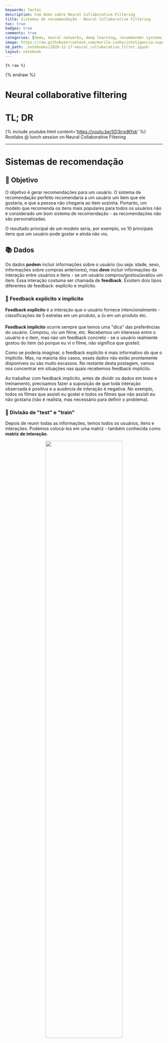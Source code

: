 ```yaml
---
keywords: fastai
description: Com demo sobre Neural Collaborative Filtering
title: Sistemas de recommendação - Neural Collaborative Filtering
toc: true 
badges: true
comments: true
categories: [demo, neural networks, deep learning, recommender systems, paper]
image: https://raw.githubusercontent.com/murilo-cunha/inteligencia-superficial/master/images/2020-09-11-neural_collaborative_filter/cover.png
nb_path: _notebooks/2020-12-17-neural_collaborative_filter.ipynb
layout: notebook
---
```


<!--
#################################################
### THIS FILE WAS AUTOGENERATED! DO NOT EDIT! ###
#################################################
# file to edit: _notebooks/2020-12-17-neural_collaborative_filter.ipynb
-->

<div class="container" id="notebook-container">
        
    {% raw %}
    
<div class="cell border-box-sizing code_cell rendered">

</div>
    {% endraw %}

<div class="cell border-box-sizing text_cell rendered"><div class="inner_cell">
<div class="text_cell_render border-box-sizing rendered_html">
<h1 id="Neural-collaborative-filtering">Neural collaborative filtering<a class="anchor-link" href="#Neural-collaborative-filtering"> </a></h1><h1 id="TL;-DR">TL; DR<a class="anchor-link" href="#TL;-DR"> </a></h1><p>{% include youtube.html content='<a href="https://youtu.be/SD3irxdKfxk">https://youtu.be/SD3irxdKfxk</a>' %}
Rootlabs @ lunch session on Neural Collaborative Filtering</p>
<hr>
<h1 id="Sistemas-de-recomenda&#231;&#227;o">Sistemas de recomenda&#231;&#227;o<a class="anchor-link" href="#Sistemas-de-recomenda&#231;&#227;o"> </a></h1><h2 id="&#129349;-Objetivo">&#129349; Objetivo<a class="anchor-link" href="#&#129349;-Objetivo"> </a></h2><p>O objetivo é gerar recomendações para um usuário. O sistema de recomendação perfeito recomendaria a um usuário um item que ele gostaria, e que a pessoa não chegaria ao item sozinha. Portanto, um modelo que recomenda os itens mais populares para todos os usuários não é considerado um bom sistema de recomendação - as recomendações não são personalizadas.</p>
<p>O resultado principal de um modelo seria, por exemplo, os 10 principais itens que um usuário pode gostar e ainda não viu.</p>
<h2 id="&#128218;-Dados">&#128218; Dados<a class="anchor-link" href="#&#128218;-Dados"> </a></h2><p>Os dados <strong>podem</strong> incluir informações sobre o usuário (ou seja: idade, sexo, informações sobre compras anteriores), mas <strong>deve</strong> incluir informações da interação entre usuários e itens - se um usuário comprou/gostou/avaliou um item. Essa interação costuma ser chamada de <strong>feedback</strong>. Existem dois tipos diferentes de feedback: explícito e implícito.</p>
<h3 id="&#128172;-Feedback-expl&#237;cito-x-impl&#237;cito">&#128172; Feedback expl&#237;cito x impl&#237;cito<a class="anchor-link" href="#&#128172;-Feedback-expl&#237;cito-x-impl&#237;cito"> </a></h3><p><strong>Feedback explícito</strong> é a interação que o usuário fornece intencionalmente - classificações de 5 estrelas em um produto, a 👍 em um produto etc.</p>
<p><strong>Feedback implícito</strong> ocorre sempre que temos uma "dica" das preferências do usuário. Comprou, viu um filme, etc. Recebemos um interesse entre o usuário e o item, mas não um feedback concreto - se o usuário realmente gostou do item (só porque eu vi o filme, não significa que gostei).</p>
<p>Como se poderia imaginar, o feedback explícito é mais informativo do que o implícito. Mas, na maioria dos casos, esses dados não estão prontamente disponíveis ou são muito escassos. No restante desta postagem, vamos nos concentrar em situações nas quais recebemos feedback implícito.</p>
<p>Ao trabalhar com feedback implícito, antes de dividir os dados em teste e treinamento, precisamos fazer a suposição de que toda interação observada é positiva e a ausência de interação é negativa. No exemplo, todos os filmes que assisti eu gostei e todos os filmes que não assisti eu não gostaria (não é realista, mas necessário para definir o problema).</p>
<h3 id="&#128298;-Divis&#227;o-de-&quot;test&quot;-e-&quot;train&quot;">&#128298; Divis&#227;o de "test" e "train"<a class="anchor-link" href="#&#128298;-Divis&#227;o-de-&quot;test&quot;-e-&quot;train&quot;"> </a></h3><p>Depois de reunir todas as informações, temos todos os usuários, itens e interações. Podemos colocá-los em uma matriz - também conhecida como <strong>matriz de interação</strong>.</p>
<center><img src="https://developers.google.com/machine-learning/recommendation/images/1Dmatrix.svg" width="70%" description="Exemplo de matriz de interação entre usuários e filmes, do [Google Developers](https://developers.google.com/machine-learning/recommendation/collaborative/basics)." /> </center><p>Ao construir o teste, uma ideia é manter uma interação entre um usuário e um item e tentar prever isso. Pela imagem acima, poderíamos impedir a entrada do casal ruivo Shrek para o teste.</p>
<p>Pode-se fazer isso amostrando uma interação aleatoriamente para cada usuário, mas é interessante ter em mente a taxa de teste do trem e a possibilidade de vazamento de dados. Pode ser melhor tentar dividir os dados usando os últimos <em>d</em> dias para teste e o restante para treinamento, ou algo mais próximo do caso de uso para o qual o modelo está sendo construído.</p>
<p>De certa forma, temos uma abordagem de aprendizado supervisionado, uma vez que estamos tentando prever dados rotulados. Mas, como mencionado antes, é anormal no sentido de que um rótulo "verdadeiro" no feedback implícito pode não corresponder ao usuário realmente ter gostado do item. A ruiva pode não ter gostado de Shrek, embora isso seja desconhecido para nós. Por outro lado, ela pode gostar de "Memento", mas não tinha conhecimento desse filme.</p>
<p>Mas isso é o melhor que podemos fazer com os dados que temos. Depois que os dados forem rotulados, as suposições feitas e tivermos uma divisão de teste e trem, podemos ver como modelar nossos problemas.</p>
<h2 id="&#129302;-Abordagens">&#129302; Abordagens<a class="anchor-link" href="#&#129302;-Abordagens"> </a></h2><p>Existem duas abordagens principais quando se trata de sistemas de recomendação - <strong>content based filtering</strong> e <strong>collaborative filtering</strong>.</p>
<h3 id="Content-based-filtering">Content based filtering<a class="anchor-link" href="#Content-based-filtering"> </a></h3><p>A ideia é usar as informações dos usuários para fazer previsões sobre se ele gostará no futuro. Essas informações podem incluir informações pessoais e informações de compras anteriores. A única coisa a se considerar é que o recurso está disponível para a maioria dos usuários.</p>
<p>A abordagem pode ser resumida a qualquer configuração de aprendizado supervisionado - temos recursos (do usuário e do item) e um rótulo que queremos prever. A partir daí, podemos usar qualquer modelo para classificação - de regressão logística a redes neurais.</p>
<p>Se tivermos um feedback explícito, também poderíamos construir um usuário <a href="https://developers.google.com/machine-learning/crash-course/embeddings/video-lecture">embedding</a> que tenha recursos no mesmo espaço que os itens, e calcular a semelhança entre eles. Por exemplo, se um usuário definiu que gosta de filmes de ação e drama, podemos procurar filmes de ação e drama.</p>
<p>Mas a ideia geral é ter recomendações específicas para um único usuário - o que ele gosta, em oposição ao collaborative filtering.</p>
<p><strong>Comparação:</strong></p>
<ul>
<li>👍 Escala bem - usa apenas dados de um usuário</li>
<li>👍 Posso recomendar interesses de nicho muito específicos - muito específicos para um usuário</li>
<li>👎 O modelo é incapaz de explorar e expandir os interesses dos usuários (coisas novas que ele não manifestou interesse no passado)</li>
<li>👎 Se o modelo for construído com recursos de engenharia manual, é necessário muito conhecimento de domínio e o modelo é tão bom quanto seus recursos</li>
</ul>
<h3 id="Collaborative-filtering">Collaborative filtering<a class="anchor-link" href="#Collaborative-filtering"> </a></h3><p>Na collaborative filtering, não usamos recursos de usuário ou item. Nós nos concentramos inteiramente em nossa matriz de interação. A principal ideia de alto nível é descobrir o que um usuário vai gostar com base no que usuários semelhantes gostaram no passado.</p>
<center><img src="https://raw.githubusercontent.com/murilo-cunha/inteligencia-superficial/master/images/2020-09-11-neural_collaborative_filter/colab_filtering_high_lvl.png" width="70%" description="Ideia geral de collaborative filtering" /> </center><p>Ideia principal com collaborative filtering.</p>
<p>Na imagem acima - o emoji de festa seria recomendado para caça-níqueis por ser semelhante ao demônio. Aqui, "usuários semelhantes" são aqueles que compraram os mesmos itens (ou semelhantes) no passado.</p>
<p>No collaborative filtering, olhamos apenas para todas as compras e todos os itens. Então o modelo não liga para o que são os itens e nem os usuários. Tentamos criar embeddings de usuário e item úteis com base nas interações entre usuários e itens - ou seja: a matriz de interação.</p>
<p>Essa é a ideia principal, mas vamos mergulhar no funcionamento desse modelo mais tarde.</p>
<p><strong>Comparação:</strong></p>
<ul>
<li>👍 Nenhum conhecimento necessário - não precisamos saber nada sobre o problema para o qual estamos modelando</li>
<li>👍 Pode generalizar interesses e recomendar mais itens novos para um usuário</li>
<li>👎 Não dimensiona bem - precisa de todas as interações de todos os itens e todos os usuários</li>
<li>👎 Não incluímos quaisquer outros recursos específicos do usuário nem recursos específicos do item</li>
<li>👎 Baseamos nosso modelo na matriz de interação - não podemos gerar previsões para usuários sem interação registrada (um novo usuário no varejo online, por exemplo); isso é conhecido como <strong>problema de inicialização a frio</strong> </li>
</ul>
<h3 id="Abordagem-h&#237;brida">Abordagem h&#237;brida<a class="anchor-link" href="#Abordagem-h&#237;brida"> </a></h3><p>É possível um híbrido entre as duas abordagens. E na maioria dos casos o que é implementado. Em uma visão mais geral, o que é feito é ter os dois modelos lado a lado e pesar suas previsões. Também podemos determinar esses pesos de maneira orientada por dados.</p>
<p>Isso também permite o fallback quando não há dados de interação para um usuário. Nesse caso, nos concentramos na abordagem "content based" até que os dados de interação estejam disponíveis.</p>
<p>Uma implementação muito popular e fácil de usar é o <a href="https://making.lyst.com/lightfm/docs/home.html">modelo LightFM</a>, que é conhecido por alcançar resultados muito bons.</p>
<h2 id="&#129300;-Avalia&#231;&#227;o">&#129300; Avalia&#231;&#227;o<a class="anchor-link" href="#&#129300;-Avalia&#231;&#227;o"> </a></h2><p>Como se poderia imaginar, técnicas de avaliação de aprendizagem supervisionada podem ser aplicadas aqui, incluindo curvas de sustentação, ganhos cumulativos, entre outros. No entanto, como se espera que forneçamos ao usuário um conjunto de recomendações e não nos importamos necessariamente com previsões de baixa classificação, outros métodos de avaliação que diferem das abordagens tradicionais se aplicam.</p>
<p>As métricas populares incluem precisão superior @k, precisão @k e recall @k. <em>K</em> é o número de itens que recomendamos a um usuário (no exemplo inicial, usei k = 10). A ideia é calcular as métricas olhando apenas para os K itens mais bem classificados. <a href="https://www.tensorflow.org/api_docs/python/tf/keras/metrics?hl=fr">Tensorflow</a> também oferece essas métricas como uma opção para precisão regular e métricas de recall.</p>
<p>Também é possível avaliar que gama de itens estão sendo recomendados - para evitar modelos em que apenas um subconjunto de todos os itens aparecem como recomendações. Ou personalização - evite que os itens mais populares acabem como recomendações. <a href="https://github.com/statisticianinstilettos/recmetrics">Recmetrics</a> oferece algumas idéias para avaliação de motores de recomendação.</p>
<h1 id="&#128129;&#8205;&#9794;&#65039;-Collaborative-filtering">&#128129;&#8205;&#9794;&#65039; Collaborative filtering<a class="anchor-link" href="#&#128129;&#8205;&#9794;&#65039;-Collaborative-filtering"> </a></h1><p>⚠️ Agora vamos mergulhar na matemática ⚠️</p>
<h2 id="Fatora&#231;&#227;o-de-matriz">Fatora&#231;&#227;o de matriz<a class="anchor-link" href="#Fatora&#231;&#227;o-de-matriz"> </a></h2><p>Matematicamente falando, é uma ideia bastante direta - podemos fatorar a matriz de interação para obter os embeddings para os itens e usuários.</p>
<p>Semelhante à fatoração normal, estamos procurando as matrizes $U$ (para usuários) e $I$ (para itens) que, quando multiplicadas, geram a matriz de interação $R$ (para avaliações), ou</p>
<p>{% raw %}
$$U \cdot I = R$$
{% endraw %}</p>
<p>Observe que $\cdot$ denota multiplicação de matrizes e que as matrizes $U$ e $I$ podem variar em suas dimensões dependendo do tamanho de seu vetor de incorporação.</p>
<p><img src="https://developers.google.com/machine-learning/recommendation/images/2Dmatrix.svg" alt="https://developers.google.com/machine-learning/recommendation/images/2Dmatrix.svg"></p>
<p>Exemplo de matriz de interação e matrizes de usuário (à esquerda) e item (em cima). O tamanho de incorporação neste exemplo é 2. Imagem de <a href="https://developers.google.com/machine-learning/recommendation/collaborative/basics">Google Developers</a>.</p>
<h2 id="ML">ML<a class="anchor-link" href="#ML"> </a></h2><p>Agora que sabemos o que queremos, como podemos implementar a solução?</p>
<p>É aqui que o aprendizado de máquina entra em ação. Aproximamos essas matrizes $U$ e $I$ com base em exemplos. Começamos com valores aleatórios para $U$ e $I$, produzindo um conjunto aleatório de números para $R_{pred}$, a matriz de interação aproximada. Podemos comparar $R_ {actual}$ e $R_ {pred}$ usando qualquer função de perda (pode pensar em algo como <a href="https://en.wikipedia.org/wiki/Cross_entropy#Cross-entropy_loss_function_and_logistic_regression">entropia cruzada binária</a> , mas somando para cada elemento na matriz) e iterar usando qualquer algoritmo de otimização (pode pensar em "<a href="https://en.wikipedia.org/wiki/Gradient_descent">gradient descent</a>"), alterando $U$ e $I$ incrementalmente para chegar mais perto de $R_ {real}$.</p>
<p>Depois de muitas iterações, devemos ter algo semelhante a</p>
<p><img src="https://developers.google.com/machine-learning/recommendation/images/Matrixfactor.svg" alt="https://developers.google.com/machine-learning/recommendation/images/Matrixfactor.svg"></p>
<p>A matriz de interação real à esquerda ($R_ {real}$) e a matriz aproximada, ou prevista, dadas as matrizes treinadas $U$ e $I$ ($R_ {pred}$). Imagem de <a href="https://developers.google.com/machine-learning/recommendation/collaborative/matrix">Google Developers</a>.</p>
<p>Depois de muitas iterações, a matriz converge na aproximação das interações reais e podemos produzir os itens com as pontuações de predição mais altas (que ele ainda não gostou). Voltando para a mulher ruiva, a modelo recomendaria "The Dark Knight Rises".</p>
<p>Existem outras alternativas alternativas como para perdas e algoritmos de otimização, que podem convergir mais rapidamente, mas podem ser mais caros computacionalmente, como os mínimos quadrados alternados ponderados (WALS). Os <a href="https://developers.google.com/machine-learning/recommendation/">Google Developers</a> oferecem uma <a href="https://developers.google.com/machine-learning/recommendation/collaborative/matrix">comparação geral</a> entre o "gradient descent" e o WALS. Continuaremos com a "gradient descent" assim que falaremos sobre redes neurais.</p>
<h3 id="Isso-faz-sentido?">Isso faz sentido?<a class="anchor-link" href="#Isso-faz-sentido?"> </a></h3><p>Por que isso faz sentido com o que descrevemos acima?</p>
<p>Para tornar as coisas mais simples, digamos que os encaixes dos itens sejam fixos. É mais fácil ver que, se dois usuários com comportamento muito semelhante, eles acabariam com embeddings semelhantes e, portanto, um item apreciado por um usuário seria recomendado ao outro.</p>
<h1 id="&#129504;-Neural-collaborative-filtering">&#129504; Neural collaborative filtering<a class="anchor-link" href="#&#129504;-Neural-collaborative-filtering"> </a></h1><h2 id="Parte-&quot;Neural&quot;">Parte "Neural"<a class="anchor-link" href="#Parte-&quot;Neural&quot;"> </a></h2><p>A principal adição que temos nesta parte é incluir uma rede neural com esses embeddings que criamos. Isso não é diferente do processo de criação de embeddings de palavras com redes neurais. Nós aproximamos os embeddings aleatórios inicializados com base nos rótulos, usando retropropagação. É interessante adicionar funções não lineares às camadas da rede, uma vez que o "collaborative filtering" "vanilla" já cuida das combinações lineares entre os embeddings de usuário e item (no <a href="https://dzone.com/articles/visualizing-matrix">produto matriz</a>).</p>
<p><img src="https://lh6.googleusercontent.com/kioqr4bQsvJdfvl0YJwnnyNyLG3f55ChHzkYt9cRMQYHttemX9-5vK3-005tMBZdWCSkfkSt0hQjcNxDrV46wqOLRWCLQWyuxoNfX9dSYEF7JBWXIqH1oMcQlmAy6mtMyF1KuiZ2jjs" alt="Https://lh6.googleusercontent.com/kioqr4bQsvJdfvl0YJwnnyNyLG3f55ChHzkYt9cRMQYHttemX9-5vK3-005tMBZdWCSkfkSt0hQjcNxDrV46wqOLRWCLQWyuxoNfX9dSYEF7JBWXIqH1oMcQlmAy6mtMyF1KuiZ2jjs"></p>
<p>Rede neural para "collaborative filtering", com base no usuário e embeddings de itens. Na camada de entrada, $u$ e $i$ são uma codificação ativa que representa o índice desse usuário. Imagem do artigo <a href="https://arxiv.org/pdf/1708.05031.pdf">Neural Collaborative Filtering</a>.</p>
<p>Pode-se notar que as representações aqui serão diferentes daquelas encontradas no "collaborative filtering" "vanilla". A ideia não é "substituir", mas "adicionar". Podemos realizar a fatoração da matriz como uma rede neural, concatenar as camadas finais e passá-las por uma camada final que produzirá as previsões. Todos juntos, vai parecer</p>
<p><img src="https://lh4.googleusercontent.com/_UeIXyWB5RiO-wapO60ZpeB2f9MjGmXRnJk2hCUHtXdAuGyHtbTRgO8RmYCix4bWt4Snh8LUEBgiuexUR_VmsdQjo9aH4i35G3YiI8lBcyMYbNuOs1po_xjlfhudWDpnJ5O4RsKj3mw" alt="Https://lh4.googleusercontent.com/_UeIXyWB5RiO-wapO60ZpeB2f9MjGmXRnJk2hCUHtXdAuGyHtbTRgO8RmYCix4bWt4Snh8LUEBgiuexUR_VmsdQjo9aH4i35G3YiI8lBcyMYbNuOs1po_xjlfhudWDpnJ5O4RsKj3mw"></p>
<p>Arquitetura neural colaborativa. Imagem do artigo <a href="https://arxiv.org/pdf/1708.05031.pdf">Neural Collaborative Filtering</a>.</p>
<p>Esses dois modelos diferentes juntos formam a arquitetura geral. Eles podem, no entanto, ser treinados separadamente e ajustados no final (aprendizagem por transferência). Isso pode acelerar o tempo de treinamento e produzir melhores resultados.</p>
<h2 id="&#128170;-Ganhos">&#128170; Ganhos<a class="anchor-link" href="#&#128170;-Ganhos"> </a></h2><p>A questão é: a complexidade adicional vale a pena?</p>
<p>Ao comparar experimentalmente os resultados usando o <a href="https://grouplens.org/datasets/movielens/">conjunto de dados MovieLens</a>, os resultados entre o LightFM e o neural collaborative filtering foram semelhantes (sinta-se à vontade para dar uma olhada na demo!), com um custo computacional consideravelmente maior para redes neurais.</p>
<p>Mas, por outro lado, obtemos mais flexibilidade com o modelo. Além do mais, podemos integrar facilmente um modelo de content based filtering (usando redes neurais) para formar um sistema de recomendação híbrido no Tensorflow. E a complexidade dos problemas que podem ser resolvidos também aumenta - problemas complexos de PNL ou de série temporal podem ser integrados. Poderíamos, por exemplo, alavancar modelos pré-treinados como o BERT e integrá-los neste sistema híbrido de recomendação.</p>
<h1 id="&#128187;-Demo">&#128187; Demo<a class="anchor-link" href="#&#128187;-Demo"> </a></h1><p>Caso esteja rodando o notebook não esqueça de fazer o download das bibliotecas e inicie o <code>tensorboard</code> no background:</p>
<p>No terminal</p>
<div class="highlight"><pre><span></span>pip install tensorflow lightfm pandas
tensorboard --logdir <span class="m">2020</span>-09-11-neural_collaborative_filter/logs
</pre></div>
<p>ou no notebook</p>
<div class="highlight"><pre><span></span><span class="err">!</span><span class="n">pip</span> <span class="n">install</span> <span class="n">tensorflow</span> <span class="n">lightfm</span> <span class="n">pandas</span>
</pre></div>
<div class="highlight"><pre><span></span><span class="o">%</span><span class="n">load_ext</span> <span class="n">tensorboard</span>
<span class="err">!</span><span class="n">tensorboard</span> <span class="o">--</span><span class="n">logdir</span> <span class="mi">2020</span><span class="o">-</span><span class="mi">09</span><span class="o">-</span><span class="mi">11</span><span class="o">-</span><span class="n">neural_collaborative_filter</span><span class="o">/</span><span class="n">logs</span> <span class="o">&amp;</span>
</pre></div>

</div>
</div>
</div>
<div class="cell border-box-sizing text_cell rendered"><div class="inner_cell">
<div class="text_cell_render border-box-sizing rendered_html">
<h1 id="Os-dados">Os dados<a class="anchor-link" href="#Os-dados"> </a></h1><p><img src="https://developers.google.com/machine-learning/recommendation/images/Matrixfactor.svg" alt="" title="Credit: https://developers.google.com/machine-learning/recommendation/collaborative/basics"></p>

</div>
</div>
</div>
    {% raw %}
    
<div class="cell border-box-sizing code_cell rendered">

<div class="output_wrapper">
<div class="output">

<div class="output_area">

<div class="output_subarea output_stream output_stdout output_text">
<pre>Interaction matrix:
[[5 3 4 3 3 5 4 0 5 3]
 [4 0 0 0 0 0 0 0 0 0]
 [0 0 0 0 0 0 0 0 0 0]
 [0 0 0 0 0 0 0 0 0 0]
 [0 0 0 0 0 0 0 0 0 0]
 [4 0 0 0 0 0 0 4 4 0]
 [0 0 0 5 0 0 5 5 5 4]
 [0 0 0 0 0 0 3 0 0 0]
 [0 0 0 0 0 0 4 0 0 0]
 [4 0 0 4 0 0 0 0 4 0]]
</pre>
</div>
</div>

</div>
</div>

</div>
    {% endraw %}

    {% raw %}
    
<div class="cell border-box-sizing code_cell rendered">
<details class="description">
      <summary class="btn btn-sm" data-open="Hide Code" data-close="Show Code"></summary>
        <p><div class="input">

<div class="inner_cell">
    <div class="input_area">
<div class=" highlight hl-ipython3"><pre><span></span><span class="c1"># collapse</span>
<span class="k">for</span> <span class="n">dataset</span> <span class="ow">in</span> <span class="p">[</span><span class="s2">&quot;test&quot;</span><span class="p">,</span> <span class="s2">&quot;train&quot;</span><span class="p">]:</span>
    <span class="n">data</span><span class="p">[</span><span class="n">dataset</span><span class="p">]</span> <span class="o">=</span> <span class="p">(</span><span class="n">data</span><span class="p">[</span><span class="n">dataset</span><span class="p">]</span><span class="o">.</span><span class="n">toarray</span><span class="p">()</span> <span class="o">&gt;</span> <span class="mi">0</span><span class="p">)</span><span class="o">.</span><span class="n">astype</span><span class="p">(</span><span class="s2">&quot;int8&quot;</span><span class="p">)</span>

<span class="c1"># Make the ratings binary</span>
<span class="nb">print</span><span class="p">(</span><span class="s2">&quot;Interaction matrix:&quot;</span><span class="p">)</span>
<span class="nb">print</span><span class="p">(</span><span class="n">data</span><span class="p">[</span><span class="s2">&quot;train&quot;</span><span class="p">][:</span><span class="mi">10</span><span class="p">,</span> <span class="p">:</span><span class="mi">10</span><span class="p">])</span>

<span class="nb">print</span><span class="p">(</span><span class="s2">&quot;</span><span class="se">\n</span><span class="s2">Ratings:&quot;</span><span class="p">)</span>
<span class="n">unique_ratings</span> <span class="o">=</span> <span class="n">np</span><span class="o">.</span><span class="n">unique</span><span class="p">(</span><span class="n">data</span><span class="p">[</span><span class="s2">&quot;train&quot;</span><span class="p">])</span>
<span class="nb">print</span><span class="p">(</span><span class="n">unique_ratings</span><span class="p">)</span>
</pre></div>

    </div>
</div>
</div>
</p>
    </details>
<div class="output_wrapper">
<div class="output">

<div class="output_area">

<div class="output_subarea output_stream output_stdout output_text">
<pre>Interaction matrix:
[[1 1 1 1 1 1 1 0 1 1]
 [1 0 0 0 0 0 0 0 0 0]
 [0 0 0 0 0 0 0 0 0 0]
 [0 0 0 0 0 0 0 0 0 0]
 [0 0 0 0 0 0 0 0 0 0]
 [1 0 0 0 0 0 0 1 1 0]
 [0 0 0 1 0 0 1 1 1 1]
 [0 0 0 0 0 0 1 0 0 0]
 [0 0 0 0 0 0 1 0 0 0]
 [1 0 0 1 0 0 0 0 1 0]]

Ratings:
[0 1]
</pre>
</div>
</div>

</div>
</div>

</div>
    {% endraw %}

    {% raw %}
    
<div class="cell border-box-sizing code_cell rendered">
<div class="input">

<div class="inner_cell">
    <div class="input_area">
<div class=" highlight hl-ipython3"><pre><span></span><span class="kn">from</span> <span class="nn">typing</span> <span class="kn">import</span> <span class="n">List</span>


<span class="k">def</span> <span class="nf">wide_to_long</span><span class="p">(</span><span class="n">wide</span><span class="p">:</span> <span class="n">np</span><span class="o">.</span><span class="n">array</span><span class="p">,</span> <span class="n">possible_ratings</span><span class="p">:</span> <span class="n">List</span><span class="p">[</span><span class="nb">int</span><span class="p">])</span> <span class="o">-&gt;</span> <span class="n">np</span><span class="o">.</span><span class="n">array</span><span class="p">:</span>
    <span class="sd">&quot;&quot;&quot;Go from wide table to long.</span>
<span class="sd">    :param wide: wide array with user-item interactions</span>
<span class="sd">    :param possible_ratings: list of possible ratings that we may have.&quot;&quot;&quot;</span>

    <span class="k">def</span> <span class="nf">_get_ratings</span><span class="p">(</span><span class="n">arr</span><span class="p">:</span> <span class="n">np</span><span class="o">.</span><span class="n">array</span><span class="p">,</span> <span class="n">rating</span><span class="p">:</span> <span class="nb">int</span><span class="p">)</span> <span class="o">-&gt;</span> <span class="n">np</span><span class="o">.</span><span class="n">array</span><span class="p">:</span>
        <span class="sd">&quot;&quot;&quot;Generate long array for the rating provided</span>
<span class="sd">        :param arr: wide array with user-item interactions</span>
<span class="sd">        :param rating: the rating that we are interested&quot;&quot;&quot;</span>
        <span class="n">idx</span> <span class="o">=</span> <span class="n">np</span><span class="o">.</span><span class="n">where</span><span class="p">(</span><span class="n">arr</span> <span class="o">==</span> <span class="n">rating</span><span class="p">)</span>
        <span class="k">return</span> <span class="n">np</span><span class="o">.</span><span class="n">vstack</span><span class="p">(</span>
            <span class="p">(</span><span class="n">idx</span><span class="p">[</span><span class="mi">0</span><span class="p">],</span> <span class="n">idx</span><span class="p">[</span><span class="mi">1</span><span class="p">],</span> <span class="n">np</span><span class="o">.</span><span class="n">ones</span><span class="p">(</span><span class="n">idx</span><span class="p">[</span><span class="mi">0</span><span class="p">]</span><span class="o">.</span><span class="n">size</span><span class="p">,</span> <span class="n">dtype</span><span class="o">=</span><span class="s2">&quot;int8&quot;</span><span class="p">)</span> <span class="o">*</span> <span class="n">rating</span><span class="p">)</span>
        <span class="p">)</span><span class="o">.</span><span class="n">T</span>

    <span class="n">long_arrays</span> <span class="o">=</span> <span class="p">[]</span>
    <span class="k">for</span> <span class="n">r</span> <span class="ow">in</span> <span class="n">possible_ratings</span><span class="p">:</span>
        <span class="n">long_arrays</span><span class="o">.</span><span class="n">append</span><span class="p">(</span><span class="n">_get_ratings</span><span class="p">(</span><span class="n">wide</span><span class="p">,</span> <span class="n">r</span><span class="p">))</span>

    <span class="k">return</span> <span class="n">np</span><span class="o">.</span><span class="n">vstack</span><span class="p">(</span><span class="n">long_arrays</span><span class="p">)</span>
</pre></div>

    </div>
</div>
</div>

</div>
    {% endraw %}

    {% raw %}
    
<div class="cell border-box-sizing code_cell rendered">
<div class="input">

<div class="inner_cell">
    <div class="input_area">
<div class=" highlight hl-ipython3"><pre><span></span><span class="n">long_train</span> <span class="o">=</span> <span class="n">wide_to_long</span><span class="p">(</span><span class="n">data</span><span class="p">[</span><span class="s2">&quot;train&quot;</span><span class="p">],</span> <span class="n">unique_ratings</span><span class="p">)</span>
<span class="n">df_train</span> <span class="o">=</span> <span class="n">pd</span><span class="o">.</span><span class="n">DataFrame</span><span class="p">(</span><span class="n">long_train</span><span class="p">,</span> <span class="n">columns</span><span class="o">=</span><span class="p">[</span><span class="s2">&quot;user_id&quot;</span><span class="p">,</span> <span class="s2">&quot;item_id&quot;</span><span class="p">,</span> <span class="s2">&quot;interaction&quot;</span><span class="p">])</span>
</pre></div>

    </div>
</div>
</div>

</div>
    {% endraw %}

    {% raw %}
    
<div class="cell border-box-sizing code_cell rendered">

<div class="output_wrapper">
<div class="output">

<div class="output_area">

<div class="output_subarea output_stream output_stdout output_text">
<pre>All interactions:
</pre>
</div>
</div>

<div class="output_area">


<div class="output_html rendered_html output_subarea output_execute_result">
<div>
<style scoped>
    .dataframe tbody tr th:only-of-type {
        vertical-align: middle;
    }

    .dataframe tbody tr th {
        vertical-align: top;
    }

    .dataframe thead th {
        text-align: right;
    }
</style>
<table border="1" class="dataframe">
  <thead>
    <tr style="text-align: right;">
      <th></th>
      <th>user_id</th>
      <th>item_id</th>
      <th>interaction</th>
    </tr>
  </thead>
  <tbody>
    <tr>
      <th>0</th>
      <td>0</td>
      <td>7</td>
      <td>0</td>
    </tr>
    <tr>
      <th>1</th>
      <td>0</td>
      <td>10</td>
      <td>0</td>
    </tr>
    <tr>
      <th>2</th>
      <td>0</td>
      <td>19</td>
      <td>0</td>
    </tr>
    <tr>
      <th>3</th>
      <td>0</td>
      <td>20</td>
      <td>0</td>
    </tr>
    <tr>
      <th>4</th>
      <td>0</td>
      <td>26</td>
      <td>0</td>
    </tr>
  </tbody>
</table>
</div>
</div>

</div>

</div>
</div>

</div>
    {% endraw %}

    {% raw %}
    
<div class="cell border-box-sizing code_cell rendered">

<div class="output_wrapper">
<div class="output">

<div class="output_area">

<div class="output_subarea output_stream output_stdout output_text">
<pre>Only positive interactions:
</pre>
</div>
</div>

<div class="output_area">


<div class="output_html rendered_html output_subarea output_execute_result">
<div>
<style scoped>
    .dataframe tbody tr th:only-of-type {
        vertical-align: middle;
    }

    .dataframe tbody tr th {
        vertical-align: top;
    }

    .dataframe thead th {
        text-align: right;
    }
</style>
<table border="1" class="dataframe">
  <thead>
    <tr style="text-align: right;">
      <th></th>
      <th>user_id</th>
      <th>item_id</th>
      <th>interaction</th>
    </tr>
  </thead>
  <tbody>
    <tr>
      <th>1511499</th>
      <td>0</td>
      <td>0</td>
      <td>1</td>
    </tr>
    <tr>
      <th>1511500</th>
      <td>0</td>
      <td>1</td>
      <td>1</td>
    </tr>
    <tr>
      <th>1511501</th>
      <td>0</td>
      <td>2</td>
      <td>1</td>
    </tr>
    <tr>
      <th>1511502</th>
      <td>0</td>
      <td>3</td>
      <td>1</td>
    </tr>
    <tr>
      <th>1511503</th>
      <td>0</td>
      <td>4</td>
      <td>1</td>
    </tr>
  </tbody>
</table>
</div>
</div>

</div>

</div>
</div>

</div>
    {% endraw %}

<div class="cell border-box-sizing text_cell rendered"><div class="inner_cell">
<div class="text_cell_render border-box-sizing rendered_html">
<h1 id="O-modelo-(Neural-Collaborative-Filtering)">O modelo (Neural Collaborative Filtering)<a class="anchor-link" href="#O-modelo-(Neural-Collaborative-Filtering)"> </a></h1><center><img src="https://raw.githubusercontent.com/murilo-cunha/inteligencia-superficial/master/images/2020-09-11-neural_collaborative_filter/ncf_all_with_alpha.png" width="70%" url="https://developers.google.com/machine-learning/recommendation/collaborative/basics" description="Fonte: https://developers.google.com/machine-learning/recommendation/collaborative/basics" /> </center>
</div>
</div>
</div>
    {% raw %}
    
<div class="cell border-box-sizing code_cell rendered">
<div class="input">

<div class="inner_cell">
    <div class="input_area">
<div class=" highlight hl-ipython3"><pre><span></span><span class="kn">import</span> <span class="nn">tensorflow.keras</span> <span class="k">as</span> <span class="nn">keras</span>
<span class="kn">from</span> <span class="nn">tensorflow.keras.layers</span> <span class="kn">import</span> <span class="p">(</span>
    <span class="n">Concatenate</span><span class="p">,</span>
    <span class="n">Dense</span><span class="p">,</span>
    <span class="n">Embedding</span><span class="p">,</span>
    <span class="n">Flatten</span><span class="p">,</span>
    <span class="n">Input</span><span class="p">,</span>
    <span class="n">Multiply</span><span class="p">,</span>
<span class="p">)</span>
<span class="kn">from</span> <span class="nn">tensorflow.keras.models</span> <span class="kn">import</span> <span class="n">Model</span>
<span class="kn">from</span> <span class="nn">tensorflow.keras.regularizers</span> <span class="kn">import</span> <span class="n">l2</span>


<span class="k">def</span> <span class="nf">create_ncf</span><span class="p">(</span>
    <span class="n">number_of_users</span><span class="p">:</span> <span class="nb">int</span><span class="p">,</span>
    <span class="n">number_of_items</span><span class="p">:</span> <span class="nb">int</span><span class="p">,</span>
    <span class="n">latent_dim_mf</span><span class="p">:</span> <span class="nb">int</span> <span class="o">=</span> <span class="mi">4</span><span class="p">,</span>
    <span class="n">latent_dim_mlp</span><span class="p">:</span> <span class="nb">int</span> <span class="o">=</span> <span class="mi">32</span><span class="p">,</span>
    <span class="n">reg_mf</span><span class="p">:</span> <span class="nb">int</span> <span class="o">=</span> <span class="mi">0</span><span class="p">,</span>
    <span class="n">reg_mlp</span><span class="p">:</span> <span class="nb">int</span> <span class="o">=</span> <span class="mf">0.01</span><span class="p">,</span>
    <span class="n">dense_layers</span><span class="p">:</span> <span class="n">List</span><span class="p">[</span><span class="nb">int</span><span class="p">]</span> <span class="o">=</span> <span class="p">[</span><span class="mi">8</span><span class="p">,</span> <span class="mi">4</span><span class="p">],</span>
    <span class="n">reg_layers</span><span class="p">:</span> <span class="n">List</span><span class="p">[</span><span class="nb">int</span><span class="p">]</span> <span class="o">=</span> <span class="p">[</span><span class="mf">0.01</span><span class="p">,</span> <span class="mf">0.01</span><span class="p">],</span>
    <span class="n">activation_dense</span><span class="p">:</span> <span class="nb">str</span> <span class="o">=</span> <span class="s2">&quot;relu&quot;</span><span class="p">,</span>
<span class="p">)</span> <span class="o">-&gt;</span> <span class="n">keras</span><span class="o">.</span><span class="n">Model</span><span class="p">:</span>

    <span class="c1"># input layer</span>
    <span class="n">user</span> <span class="o">=</span> <span class="n">Input</span><span class="p">(</span><span class="n">shape</span><span class="o">=</span><span class="p">(),</span> <span class="n">dtype</span><span class="o">=</span><span class="s2">&quot;int32&quot;</span><span class="p">,</span> <span class="n">name</span><span class="o">=</span><span class="s2">&quot;user_id&quot;</span><span class="p">)</span>
    <span class="n">item</span> <span class="o">=</span> <span class="n">Input</span><span class="p">(</span><span class="n">shape</span><span class="o">=</span><span class="p">(),</span> <span class="n">dtype</span><span class="o">=</span><span class="s2">&quot;int32&quot;</span><span class="p">,</span> <span class="n">name</span><span class="o">=</span><span class="s2">&quot;item_id&quot;</span><span class="p">)</span>

    <span class="c1"># embedding layers</span>
    <span class="n">mf_user_embedding</span> <span class="o">=</span> <span class="n">Embedding</span><span class="p">(</span>
        <span class="n">input_dim</span><span class="o">=</span><span class="n">number_of_users</span><span class="p">,</span>
        <span class="n">output_dim</span><span class="o">=</span><span class="n">latent_dim_mf</span><span class="p">,</span>
        <span class="n">name</span><span class="o">=</span><span class="s2">&quot;mf_user_embedding&quot;</span><span class="p">,</span>
        <span class="n">embeddings_initializer</span><span class="o">=</span><span class="s2">&quot;RandomNormal&quot;</span><span class="p">,</span>
        <span class="n">embeddings_regularizer</span><span class="o">=</span><span class="n">l2</span><span class="p">(</span><span class="n">reg_mf</span><span class="p">),</span>
        <span class="n">input_length</span><span class="o">=</span><span class="mi">1</span><span class="p">,</span>
    <span class="p">)</span>
    <span class="n">mf_item_embedding</span> <span class="o">=</span> <span class="n">Embedding</span><span class="p">(</span>
        <span class="n">input_dim</span><span class="o">=</span><span class="n">number_of_items</span><span class="p">,</span>
        <span class="n">output_dim</span><span class="o">=</span><span class="n">latent_dim_mf</span><span class="p">,</span>
        <span class="n">name</span><span class="o">=</span><span class="s2">&quot;mf_item_embedding&quot;</span><span class="p">,</span>
        <span class="n">embeddings_initializer</span><span class="o">=</span><span class="s2">&quot;RandomNormal&quot;</span><span class="p">,</span>
        <span class="n">embeddings_regularizer</span><span class="o">=</span><span class="n">l2</span><span class="p">(</span><span class="n">reg_mf</span><span class="p">),</span>
        <span class="n">input_length</span><span class="o">=</span><span class="mi">1</span><span class="p">,</span>
    <span class="p">)</span>

    <span class="n">mlp_user_embedding</span> <span class="o">=</span> <span class="n">Embedding</span><span class="p">(</span>
        <span class="n">input_dim</span><span class="o">=</span><span class="n">number_of_users</span><span class="p">,</span>
        <span class="n">output_dim</span><span class="o">=</span><span class="n">latent_dim_mlp</span><span class="p">,</span>
        <span class="n">name</span><span class="o">=</span><span class="s2">&quot;mlp_user_embedding&quot;</span><span class="p">,</span>
        <span class="n">embeddings_initializer</span><span class="o">=</span><span class="s2">&quot;RandomNormal&quot;</span><span class="p">,</span>
        <span class="n">embeddings_regularizer</span><span class="o">=</span><span class="n">l2</span><span class="p">(</span><span class="n">reg_mlp</span><span class="p">),</span>
        <span class="n">input_length</span><span class="o">=</span><span class="mi">1</span><span class="p">,</span>
    <span class="p">)</span>
    <span class="n">mlp_item_embedding</span> <span class="o">=</span> <span class="n">Embedding</span><span class="p">(</span>
        <span class="n">input_dim</span><span class="o">=</span><span class="n">number_of_items</span><span class="p">,</span>
        <span class="n">output_dim</span><span class="o">=</span><span class="n">latent_dim_mlp</span><span class="p">,</span>
        <span class="n">name</span><span class="o">=</span><span class="s2">&quot;mlp_item_embedding&quot;</span><span class="p">,</span>
        <span class="n">embeddings_initializer</span><span class="o">=</span><span class="s2">&quot;RandomNormal&quot;</span><span class="p">,</span>
        <span class="n">embeddings_regularizer</span><span class="o">=</span><span class="n">l2</span><span class="p">(</span><span class="n">reg_mlp</span><span class="p">),</span>
        <span class="n">input_length</span><span class="o">=</span><span class="mi">1</span><span class="p">,</span>
    <span class="p">)</span>

    <span class="c1"># MF vector</span>
    <span class="n">mf_user_latent</span> <span class="o">=</span> <span class="n">Flatten</span><span class="p">()(</span><span class="n">mf_user_embedding</span><span class="p">(</span><span class="n">user</span><span class="p">))</span>
    <span class="n">mf_item_latent</span> <span class="o">=</span> <span class="n">Flatten</span><span class="p">()(</span><span class="n">mf_item_embedding</span><span class="p">(</span><span class="n">item</span><span class="p">))</span>
    <span class="n">mf_cat_latent</span> <span class="o">=</span> <span class="n">Multiply</span><span class="p">()([</span><span class="n">mf_user_latent</span><span class="p">,</span> <span class="n">mf_item_latent</span><span class="p">])</span>

    <span class="c1"># MLP vector</span>
    <span class="n">mlp_user_latent</span> <span class="o">=</span> <span class="n">Flatten</span><span class="p">()(</span><span class="n">mlp_user_embedding</span><span class="p">(</span><span class="n">user</span><span class="p">))</span>
    <span class="n">mlp_item_latent</span> <span class="o">=</span> <span class="n">Flatten</span><span class="p">()(</span><span class="n">mlp_item_embedding</span><span class="p">(</span><span class="n">item</span><span class="p">))</span>
    <span class="n">mlp_cat_latent</span> <span class="o">=</span> <span class="n">Concatenate</span><span class="p">()([</span><span class="n">mlp_user_latent</span><span class="p">,</span> <span class="n">mlp_item_latent</span><span class="p">])</span>

    <span class="n">mlp_vector</span> <span class="o">=</span> <span class="n">mlp_cat_latent</span>

    <span class="c1"># build dense layers for model</span>
    <span class="k">for</span> <span class="n">i</span> <span class="ow">in</span> <span class="nb">range</span><span class="p">(</span><span class="nb">len</span><span class="p">(</span><span class="n">dense_layers</span><span class="p">)):</span>
        <span class="n">layer</span> <span class="o">=</span> <span class="n">Dense</span><span class="p">(</span>
            <span class="n">dense_layers</span><span class="p">[</span><span class="n">i</span><span class="p">],</span>
            <span class="n">activity_regularizer</span><span class="o">=</span><span class="n">l2</span><span class="p">(</span><span class="n">reg_layers</span><span class="p">[</span><span class="n">i</span><span class="p">]),</span>
            <span class="n">activation</span><span class="o">=</span><span class="n">activation_dense</span><span class="p">,</span>
            <span class="n">name</span><span class="o">=</span><span class="s2">&quot;layer</span><span class="si">%d</span><span class="s2">&quot;</span> <span class="o">%</span> <span class="n">i</span><span class="p">,</span>
        <span class="p">)</span>
        <span class="n">mlp_vector</span> <span class="o">=</span> <span class="n">layer</span><span class="p">(</span><span class="n">mlp_vector</span><span class="p">)</span>

    <span class="n">predict_layer</span> <span class="o">=</span> <span class="n">Concatenate</span><span class="p">()([</span><span class="n">mf_cat_latent</span><span class="p">,</span> <span class="n">mlp_vector</span><span class="p">])</span>

    <span class="n">result</span> <span class="o">=</span> <span class="n">Dense</span><span class="p">(</span>
        <span class="mi">1</span><span class="p">,</span> <span class="n">activation</span><span class="o">=</span><span class="s2">&quot;sigmoid&quot;</span><span class="p">,</span> <span class="n">kernel_initializer</span><span class="o">=</span><span class="s2">&quot;lecun_uniform&quot;</span><span class="p">,</span> <span class="n">name</span><span class="o">=</span><span class="s2">&quot;interaction&quot;</span>
    <span class="p">)</span>

    <span class="n">output</span> <span class="o">=</span> <span class="n">result</span><span class="p">(</span><span class="n">predict_layer</span><span class="p">)</span>

    <span class="n">model</span> <span class="o">=</span> <span class="n">Model</span><span class="p">(</span>
        <span class="n">inputs</span><span class="o">=</span><span class="p">[</span><span class="n">user</span><span class="p">,</span> <span class="n">item</span><span class="p">],</span>
        <span class="n">outputs</span><span class="o">=</span><span class="p">[</span><span class="n">output</span><span class="p">],</span>
    <span class="p">)</span>

    <span class="k">return</span> <span class="n">model</span>
</pre></div>

    </div>
</div>
</div>

</div>
    {% endraw %}

    {% raw %}
    
<div class="cell border-box-sizing code_cell rendered">
<details class="description">
      <summary class="btn btn-sm" data-open="Hide Code" data-close="Show Code"></summary>
        <p><div class="input">

<div class="inner_cell">
    <div class="input_area">
<div class=" highlight hl-ipython3"><pre><span></span><span class="c1"># collapse</span>
<span class="kn">from</span> <span class="nn">tensorflow.keras.optimizers</span> <span class="kn">import</span> <span class="n">Adam</span>

<span class="n">n_users</span><span class="p">,</span> <span class="n">n_items</span> <span class="o">=</span> <span class="n">data</span><span class="p">[</span><span class="s2">&quot;train&quot;</span><span class="p">]</span><span class="o">.</span><span class="n">shape</span>
<span class="n">ncf_model</span> <span class="o">=</span> <span class="n">create_ncf</span><span class="p">(</span><span class="n">n_users</span><span class="p">,</span> <span class="n">n_items</span><span class="p">)</span>

<span class="n">ncf_model</span><span class="o">.</span><span class="n">compile</span><span class="p">(</span>
    <span class="n">optimizer</span><span class="o">=</span><span class="n">Adam</span><span class="p">(),</span>
    <span class="n">loss</span><span class="o">=</span><span class="s2">&quot;binary_crossentropy&quot;</span><span class="p">,</span>
    <span class="n">metrics</span><span class="o">=</span><span class="p">[</span>
        <span class="n">tf</span><span class="o">.</span><span class="n">keras</span><span class="o">.</span><span class="n">metrics</span><span class="o">.</span><span class="n">TruePositives</span><span class="p">(</span><span class="n">name</span><span class="o">=</span><span class="s2">&quot;tp&quot;</span><span class="p">),</span>
        <span class="n">tf</span><span class="o">.</span><span class="n">keras</span><span class="o">.</span><span class="n">metrics</span><span class="o">.</span><span class="n">FalsePositives</span><span class="p">(</span><span class="n">name</span><span class="o">=</span><span class="s2">&quot;fp&quot;</span><span class="p">),</span>
        <span class="n">tf</span><span class="o">.</span><span class="n">keras</span><span class="o">.</span><span class="n">metrics</span><span class="o">.</span><span class="n">TrueNegatives</span><span class="p">(</span><span class="n">name</span><span class="o">=</span><span class="s2">&quot;tn&quot;</span><span class="p">),</span>
        <span class="n">tf</span><span class="o">.</span><span class="n">keras</span><span class="o">.</span><span class="n">metrics</span><span class="o">.</span><span class="n">FalseNegatives</span><span class="p">(</span><span class="n">name</span><span class="o">=</span><span class="s2">&quot;fn&quot;</span><span class="p">),</span>
        <span class="n">tf</span><span class="o">.</span><span class="n">keras</span><span class="o">.</span><span class="n">metrics</span><span class="o">.</span><span class="n">BinaryAccuracy</span><span class="p">(</span><span class="n">name</span><span class="o">=</span><span class="s2">&quot;accuracy&quot;</span><span class="p">),</span>
        <span class="n">tf</span><span class="o">.</span><span class="n">keras</span><span class="o">.</span><span class="n">metrics</span><span class="o">.</span><span class="n">Precision</span><span class="p">(</span><span class="n">name</span><span class="o">=</span><span class="s2">&quot;precision&quot;</span><span class="p">),</span>
        <span class="n">tf</span><span class="o">.</span><span class="n">keras</span><span class="o">.</span><span class="n">metrics</span><span class="o">.</span><span class="n">Recall</span><span class="p">(</span><span class="n">name</span><span class="o">=</span><span class="s2">&quot;recall&quot;</span><span class="p">),</span>
        <span class="n">tf</span><span class="o">.</span><span class="n">keras</span><span class="o">.</span><span class="n">metrics</span><span class="o">.</span><span class="n">AUC</span><span class="p">(</span><span class="n">name</span><span class="o">=</span><span class="s2">&quot;auc&quot;</span><span class="p">),</span>
    <span class="p">],</span>
<span class="p">)</span>
<span class="n">ncf_model</span><span class="o">.</span><span class="n">_name</span> <span class="o">=</span> <span class="s2">&quot;neural_collaborative_filtering&quot;</span>
<span class="n">ncf_model</span><span class="o">.</span><span class="n">summary</span><span class="p">()</span>
</pre></div>

    </div>
</div>
</div>
</p>
    </details>
<div class="output_wrapper">
<div class="output">

<div class="output_area">

<div class="output_subarea output_stream output_stdout output_text">
<pre>Model: &#34;neural_collaborative_filtering&#34;
__________________________________________________________________________________________________
Layer (type)                    Output Shape         Param #     Connected to                     
==================================================================================================
user_id (InputLayer)            [(None,)]            0                                            
__________________________________________________________________________________________________
item_id (InputLayer)            [(None,)]            0                                            
__________________________________________________________________________________________________
mlp_user_embedding (Embedding)  (None, 32)           30176       user_id[0][0]                    
__________________________________________________________________________________________________
mlp_item_embedding (Embedding)  (None, 32)           53824       item_id[0][0]                    
__________________________________________________________________________________________________
flatten_2 (Flatten)             (None, 32)           0           mlp_user_embedding[0][0]         
__________________________________________________________________________________________________
flatten_3 (Flatten)             (None, 32)           0           mlp_item_embedding[0][0]         
__________________________________________________________________________________________________
mf_user_embedding (Embedding)   (None, 4)            3772        user_id[0][0]                    
__________________________________________________________________________________________________
mf_item_embedding (Embedding)   (None, 4)            6728        item_id[0][0]                    
__________________________________________________________________________________________________
concatenate (Concatenate)       (None, 64)           0           flatten_2[0][0]                  
                                                                 flatten_3[0][0]                  
__________________________________________________________________________________________________
flatten (Flatten)               (None, 4)            0           mf_user_embedding[0][0]          
__________________________________________________________________________________________________
flatten_1 (Flatten)             (None, 4)            0           mf_item_embedding[0][0]          
__________________________________________________________________________________________________
layer0 (Dense)                  (None, 8)            520         concatenate[0][0]                
__________________________________________________________________________________________________
multiply (Multiply)             (None, 4)            0           flatten[0][0]                    
                                                                 flatten_1[0][0]                  
__________________________________________________________________________________________________
layer1 (Dense)                  (None, 4)            36          layer0[0][0]                     
__________________________________________________________________________________________________
concatenate_1 (Concatenate)     (None, 8)            0           multiply[0][0]                   
                                                                 layer1[0][0]                     
__________________________________________________________________________________________________
interaction (Dense)             (None, 1)            9           concatenate_1[0][0]              
==================================================================================================
Total params: 95,065
Trainable params: 95,065
Non-trainable params: 0
__________________________________________________________________________________________________
</pre>
</div>
</div>

</div>
</div>

</div>
    {% endraw %}

    {% raw %}
    
<div class="cell border-box-sizing code_cell rendered">
<div class="input">

<div class="inner_cell">
    <div class="input_area">
<div class=" highlight hl-ipython3"><pre><span></span><span class="k">def</span> <span class="nf">make_tf_dataset</span><span class="p">(</span>
    <span class="n">df</span><span class="p">:</span> <span class="n">pd</span><span class="o">.</span><span class="n">DataFrame</span><span class="p">,</span>
    <span class="n">targets</span><span class="p">:</span> <span class="n">List</span><span class="p">[</span><span class="nb">str</span><span class="p">],</span>
    <span class="n">val_split</span><span class="p">:</span> <span class="nb">float</span> <span class="o">=</span> <span class="mf">0.1</span><span class="p">,</span>
    <span class="n">batch_size</span><span class="p">:</span> <span class="nb">int</span> <span class="o">=</span> <span class="mi">512</span><span class="p">,</span>
    <span class="n">seed</span><span class="o">=</span><span class="mi">42</span><span class="p">,</span>
<span class="p">):</span>
    <span class="sd">&quot;&quot;&quot;Make TensorFlow dataset from Pandas DataFrame.</span>
<span class="sd">    :param df: input DataFrame - only contains features and target(s)</span>
<span class="sd">    :param targets: list of columns names corresponding to targets</span>
<span class="sd">    :param val_split: fraction of the data that should be used for validation</span>
<span class="sd">    :param batch_size: batch size for training</span>
<span class="sd">    :param seed: random seed for shuffling data - set to `None` to not shuffle&quot;&quot;&quot;</span>

    <span class="n">n_val</span> <span class="o">=</span> <span class="nb">round</span><span class="p">(</span><span class="n">df</span><span class="o">.</span><span class="n">shape</span><span class="p">[</span><span class="mi">0</span><span class="p">]</span> <span class="o">*</span> <span class="n">val_split</span><span class="p">)</span>
    <span class="k">if</span> <span class="n">seed</span><span class="p">:</span>
        <span class="c1"># shuffle all the rows</span>
        <span class="n">x</span> <span class="o">=</span> <span class="n">df</span><span class="o">.</span><span class="n">sample</span><span class="p">(</span><span class="n">frac</span><span class="o">=</span><span class="mi">1</span><span class="p">,</span> <span class="n">random_state</span><span class="o">=</span><span class="n">seed</span><span class="p">)</span><span class="o">.</span><span class="n">to_dict</span><span class="p">(</span><span class="s2">&quot;series&quot;</span><span class="p">)</span>
    <span class="k">else</span><span class="p">:</span>
        <span class="n">x</span> <span class="o">=</span> <span class="n">df</span><span class="o">.</span><span class="n">to_dict</span><span class="p">(</span><span class="s2">&quot;series&quot;</span><span class="p">)</span>
    <span class="n">y</span> <span class="o">=</span> <span class="nb">dict</span><span class="p">()</span>
    <span class="k">for</span> <span class="n">t</span> <span class="ow">in</span> <span class="n">targets</span><span class="p">:</span>
        <span class="n">y</span><span class="p">[</span><span class="n">t</span><span class="p">]</span> <span class="o">=</span> <span class="n">x</span><span class="o">.</span><span class="n">pop</span><span class="p">(</span><span class="n">t</span><span class="p">)</span>
    <span class="n">ds</span> <span class="o">=</span> <span class="n">tf</span><span class="o">.</span><span class="n">data</span><span class="o">.</span><span class="n">Dataset</span><span class="o">.</span><span class="n">from_tensor_slices</span><span class="p">((</span><span class="n">x</span><span class="p">,</span> <span class="n">y</span><span class="p">))</span>

    <span class="n">ds_val</span> <span class="o">=</span> <span class="n">ds</span><span class="o">.</span><span class="n">take</span><span class="p">(</span><span class="n">n_val</span><span class="p">)</span><span class="o">.</span><span class="n">batch</span><span class="p">(</span><span class="n">batch_size</span><span class="p">)</span>
    <span class="n">ds_train</span> <span class="o">=</span> <span class="n">ds</span><span class="o">.</span><span class="n">skip</span><span class="p">(</span><span class="n">n_val</span><span class="p">)</span><span class="o">.</span><span class="n">batch</span><span class="p">(</span><span class="n">batch_size</span><span class="p">)</span>
    <span class="k">return</span> <span class="n">ds_train</span><span class="p">,</span> <span class="n">ds_val</span>
</pre></div>

    </div>
</div>
</div>

</div>
    {% endraw %}

    {% raw %}
    
<div class="cell border-box-sizing code_cell rendered">
<div class="input">

<div class="inner_cell">
    <div class="input_area">
<div class=" highlight hl-ipython3"><pre><span></span><span class="c1"># create train and validation datasets</span>
<span class="n">ds_train</span><span class="p">,</span> <span class="n">ds_val</span> <span class="o">=</span> <span class="n">make_tf_dataset</span><span class="p">(</span><span class="n">df_train</span><span class="p">,</span> <span class="p">[</span><span class="s2">&quot;interaction&quot;</span><span class="p">])</span>
</pre></div>

    </div>
</div>
</div>

</div>
    {% endraw %}

    {% raw %}
    
<div class="cell border-box-sizing code_cell rendered">
<div class="input">

<div class="inner_cell">
    <div class="input_area">
<div class=" highlight hl-ipython3"><pre><span></span><span class="o">%%time</span>
<span class="c1"># define logs and callbacks</span>
<span class="n">logdir</span> <span class="o">=</span> <span class="n">os</span><span class="o">.</span><span class="n">path</span><span class="o">.</span><span class="n">join</span><span class="p">(</span><span class="s2">&quot;logs&quot;</span><span class="p">,</span> <span class="n">datetime</span><span class="o">.</span><span class="n">datetime</span><span class="o">.</span><span class="n">now</span><span class="p">()</span><span class="o">.</span><span class="n">strftime</span><span class="p">(</span><span class="s2">&quot;%Y%m</span><span class="si">%d</span><span class="s2">-%H%M%S&quot;</span><span class="p">))</span>
<span class="n">tensorboard_callback</span> <span class="o">=</span> <span class="n">tf</span><span class="o">.</span><span class="n">keras</span><span class="o">.</span><span class="n">callbacks</span><span class="o">.</span><span class="n">TensorBoard</span><span class="p">(</span><span class="n">logdir</span><span class="p">,</span> <span class="n">histogram_freq</span><span class="o">=</span><span class="mi">1</span><span class="p">)</span>
<span class="n">early_stopping_callback</span> <span class="o">=</span> <span class="n">tf</span><span class="o">.</span><span class="n">keras</span><span class="o">.</span><span class="n">callbacks</span><span class="o">.</span><span class="n">EarlyStopping</span><span class="p">(</span>
    <span class="n">monitor</span><span class="o">=</span><span class="s2">&quot;val_loss&quot;</span><span class="p">,</span> <span class="n">patience</span><span class="o">=</span><span class="mi">0</span>
<span class="p">)</span>

<span class="n">train_hist</span> <span class="o">=</span> <span class="n">ncf_model</span><span class="o">.</span><span class="n">fit</span><span class="p">(</span>
    <span class="n">ds_train</span><span class="p">,</span>
    <span class="n">validation_data</span><span class="o">=</span><span class="n">ds_val</span><span class="p">,</span>
    <span class="n">epochs</span><span class="o">=</span><span class="n">N_EPOCHS</span><span class="p">,</span>
    <span class="n">callbacks</span><span class="o">=</span><span class="p">[</span><span class="n">tensorboard_callback</span><span class="p">,</span> <span class="n">early_stopping_callback</span><span class="p">],</span>
    <span class="n">verbose</span><span class="o">=</span><span class="mi">1</span><span class="p">,</span>
<span class="p">)</span>
</pre></div>

    </div>
</div>
</div>

<div class="output_wrapper">
<div class="output">

<div class="output_area">

<div class="output_subarea output_stream output_stdout output_text">
<pre>Epoch 1/10
</pre>
</div>
</div>

<div class="output_area">

<div class="output_subarea output_stream output_stderr output_text">
<pre>/usr/local/anaconda3/envs/inteligencia-superficial/lib/python3.7/site-packages/tensorflow/python/framework/indexed_slices.py:432: UserWarning: Converting sparse IndexedSlices to a dense Tensor of unknown shape. This may consume a large amount of memory.
  &#34;Converting sparse IndexedSlices to a dense Tensor of unknown shape. &#34;
</pre>
</div>
</div>

<div class="output_area">

<div class="output_subarea output_stream output_stdout output_text">
<pre>   1/2789 [..............................] - ETA: 0s - loss: 2.7761 - tp: 1.0000 - fp: 32.0000 - tn: 459.0000 - fn: 20.0000 - accuracy: 0.8984 - precision: 0.0303 - recall: 0.0476 - auc: 0.4325WARNING:tensorflow:From /usr/local/anaconda3/envs/inteligencia-superficial/lib/python3.7/site-packages/tensorflow/python/ops/summary_ops_v2.py:1277: stop (from tensorflow.python.eager.profiler) is deprecated and will be removed after 2020-07-01.
Instructions for updating:
use `tf.profiler.experimental.stop` instead.
WARNING:tensorflow:Callbacks method `on_train_batch_end` is slow compared to the batch time (batch time: 0.0031s vs `on_train_batch_end` time: 0.0254s). Check your callbacks.
2789/2789 [==============================] - 9s 3ms/step - loss: 0.2318 - tp: 1691.0000 - fp: 789.0000 - tn: 1359625.0000 - fn: 65408.0000 - accuracy: 0.9536 - precision: 0.6819 - recall: 0.0252 - auc: 0.8033 - val_loss: 0.1408 - val_tp: 902.0000 - val_fp: 416.0000 - val_tn: 150669.0000 - val_fn: 6626.0000 - val_accuracy: 0.9556 - val_precision: 0.6844 - val_recall: 0.1198 - val_auc: 0.9020
Epoch 2/10
2789/2789 [==============================] - 8s 3ms/step - loss: 0.1279 - tp: 11668.0000 - fp: 6340.0000 - tn: 1354074.0000 - fn: 55431.0000 - accuracy: 0.9567 - precision: 0.6479 - recall: 0.1739 - auc: 0.9164 - val_loss: 0.1236 - val_tp: 1532.0000 - val_fp: 854.0000 - val_tn: 150231.0000 - val_fn: 5996.0000 - val_accuracy: 0.9568 - val_precision: 0.6421 - val_recall: 0.2035 - val_auc: 0.9195
Epoch 3/10
2789/2789 [==============================] - 8s 3ms/step - loss: 0.1191 - tp: 13715.0000 - fp: 7758.0000 - tn: 1352656.0000 - fn: 53384.0000 - accuracy: 0.9572 - precision: 0.6387 - recall: 0.2044 - auc: 0.9254 - val_loss: 0.1198 - val_tp: 1587.0000 - val_fp: 835.0000 - val_tn: 150250.0000 - val_fn: 5941.0000 - val_accuracy: 0.9573 - val_precision: 0.6552 - val_recall: 0.2108 - val_auc: 0.9232
Epoch 4/10
2789/2789 [==============================] - 8s 3ms/step - loss: 0.1148 - tp: 14333.0000 - fp: 7576.0000 - tn: 1352838.0000 - fn: 52766.0000 - accuracy: 0.9577 - precision: 0.6542 - recall: 0.2136 - auc: 0.9293 - val_loss: 0.1160 - val_tp: 1610.0000 - val_fp: 797.0000 - val_tn: 150288.0000 - val_fn: 5918.0000 - val_accuracy: 0.9577 - val_precision: 0.6689 - val_recall: 0.2139 - val_auc: 0.9267
Epoch 5/10
2789/2789 [==============================] - 8s 3ms/step - loss: 0.1114 - tp: 15531.0000 - fp: 7649.0000 - tn: 1352765.0000 - fn: 51568.0000 - accuracy: 0.9585 - precision: 0.6700 - recall: 0.2315 - auc: 0.9335 - val_loss: 0.1138 - val_tp: 1777.0000 - val_fp: 877.0000 - val_tn: 150208.0000 - val_fn: 5751.0000 - val_accuracy: 0.9582 - val_precision: 0.6696 - val_recall: 0.2361 - val_auc: 0.9294
Epoch 6/10
2789/2789 [==============================] - 8s 3ms/step - loss: 0.1088 - tp: 16978.0000 - fp: 8344.0000 - tn: 1352070.0000 - fn: 50121.0000 - accuracy: 0.9590 - precision: 0.6705 - recall: 0.2530 - auc: 0.9373 - val_loss: 0.1120 - val_tp: 1927.0000 - val_fp: 975.0000 - val_tn: 150110.0000 - val_fn: 5601.0000 - val_accuracy: 0.9585 - val_precision: 0.6640 - val_recall: 0.2560 - val_auc: 0.9317
Epoch 7/10
2789/2789 [==============================] - 8s 3ms/step - loss: 0.1069 - tp: 18235.0000 - fp: 9057.0000 - tn: 1351357.0000 - fn: 48864.0000 - accuracy: 0.9594 - precision: 0.6681 - recall: 0.2718 - auc: 0.9401 - val_loss: 0.1108 - val_tp: 2033.0000 - val_fp: 1031.0000 - val_tn: 150054.0000 - val_fn: 5495.0000 - val_accuracy: 0.9589 - val_precision: 0.6635 - val_recall: 0.2701 - val_auc: 0.9338
Epoch 8/10
2789/2789 [==============================] - 8s 3ms/step - loss: 0.1055 - tp: 19127.0000 - fp: 9621.0000 - tn: 1350793.0000 - fn: 47972.0000 - accuracy: 0.9597 - precision: 0.6653 - recall: 0.2851 - auc: 0.9421 - val_loss: 0.1100 - val_tp: 2113.0000 - val_fp: 1069.0000 - val_tn: 150016.0000 - val_fn: 5415.0000 - val_accuracy: 0.9591 - val_precision: 0.6640 - val_recall: 0.2807 - val_auc: 0.9350
Epoch 9/10
2789/2789 [==============================] - 8s 3ms/step - loss: 0.1046 - tp: 19749.0000 - fp: 9984.0000 - tn: 1350430.0000 - fn: 47350.0000 - accuracy: 0.9598 - precision: 0.6642 - recall: 0.2943 - auc: 0.9435 - val_loss: 0.1094 - val_tp: 2154.0000 - val_fp: 1107.0000 - val_tn: 149978.0000 - val_fn: 5374.0000 - val_accuracy: 0.9591 - val_precision: 0.6605 - val_recall: 0.2861 - val_auc: 0.9357
Epoch 10/10
2789/2789 [==============================] - 8s 3ms/step - loss: 0.1040 - tp: 20082.0000 - fp: 10168.0000 - tn: 1350246.0000 - fn: 47017.0000 - accuracy: 0.9599 - precision: 0.6639 - recall: 0.2993 - auc: 0.9445 - val_loss: 0.1090 - val_tp: 2191.0000 - val_fp: 1126.0000 - val_tn: 149959.0000 - val_fn: 5337.0000 - val_accuracy: 0.9593 - val_precision: 0.6605 - val_recall: 0.2910 - val_auc: 0.9364
CPU times: user 2min 29s, sys: 43.4 s, total: 3min 12s
Wall time: 1min 20s
</pre>
</div>
</div>

</div>
</div>

</div>
    {% endraw %}

    {% raw %}
    
<div class="cell border-box-sizing code_cell rendered">
<div class="input">

<div class="inner_cell">
    <div class="input_area">
<div class=" highlight hl-ipython3"><pre><span></span><span class="n">long_test</span> <span class="o">=</span> <span class="n">wide_to_long</span><span class="p">(</span><span class="n">data</span><span class="p">[</span><span class="s2">&quot;train&quot;</span><span class="p">],</span> <span class="n">unique_ratings</span><span class="p">)</span>
<span class="n">df_test</span> <span class="o">=</span> <span class="n">pd</span><span class="o">.</span><span class="n">DataFrame</span><span class="p">(</span><span class="n">long_test</span><span class="p">,</span> <span class="n">columns</span><span class="o">=</span><span class="p">[</span><span class="s2">&quot;user_id&quot;</span><span class="p">,</span> <span class="s2">&quot;item_id&quot;</span><span class="p">,</span> <span class="s2">&quot;interaction&quot;</span><span class="p">])</span>
<span class="n">ds_test</span><span class="p">,</span> <span class="n">_</span> <span class="o">=</span> <span class="n">make_tf_dataset</span><span class="p">(</span><span class="n">df_test</span><span class="p">,</span> <span class="p">[</span><span class="s2">&quot;interaction&quot;</span><span class="p">],</span> <span class="n">val_split</span><span class="o">=</span><span class="mi">0</span><span class="p">,</span> <span class="n">seed</span><span class="o">=</span><span class="kc">None</span><span class="p">)</span>
</pre></div>

    </div>
</div>
</div>

</div>
    {% endraw %}

    {% raw %}
    
<div class="cell border-box-sizing code_cell rendered">
<div class="input">

<div class="inner_cell">
    <div class="input_area">
<div class=" highlight hl-ipython3"><pre><span></span><span class="o">%%time</span>
<span class="n">ncf_predictions</span> <span class="o">=</span> <span class="n">ncf_model</span><span class="o">.</span><span class="n">predict</span><span class="p">(</span><span class="n">ds_test</span><span class="p">)</span>
<span class="n">df_test</span><span class="p">[</span><span class="s2">&quot;ncf_predictions&quot;</span><span class="p">]</span> <span class="o">=</span> <span class="n">ncf_predictions</span>
</pre></div>

    </div>
</div>
</div>

<div class="output_wrapper">
<div class="output">

<div class="output_area">

<div class="output_subarea output_stream output_stdout output_text">
<pre>CPU times: user 3.81 s, sys: 210 ms, total: 4.02 s
Wall time: 3.69 s
</pre>
</div>
</div>

</div>
</div>

</div>
    {% endraw %}

    {% raw %}
    
<div class="cell border-box-sizing code_cell rendered">

<div class="output_wrapper">
<div class="output">

<div class="output_area">


<div class="output_html rendered_html output_subarea output_execute_result">
<div>
<style scoped>
    .dataframe tbody tr th:only-of-type {
        vertical-align: middle;
    }

    .dataframe tbody tr th {
        vertical-align: top;
    }

    .dataframe thead th {
        text-align: right;
    }
</style>
<table border="1" class="dataframe">
  <thead>
    <tr style="text-align: right;">
      <th></th>
      <th>user_id</th>
      <th>item_id</th>
      <th>interaction</th>
      <th>ncf_predictions</th>
    </tr>
  </thead>
  <tbody>
    <tr>
      <th>0</th>
      <td>0</td>
      <td>7</td>
      <td>0</td>
      <td>0.523643</td>
    </tr>
    <tr>
      <th>1</th>
      <td>0</td>
      <td>10</td>
      <td>0</td>
      <td>0.719504</td>
    </tr>
    <tr>
      <th>2</th>
      <td>0</td>
      <td>19</td>
      <td>0</td>
      <td>0.100669</td>
    </tr>
    <tr>
      <th>3</th>
      <td>0</td>
      <td>20</td>
      <td>0</td>
      <td>0.123813</td>
    </tr>
    <tr>
      <th>4</th>
      <td>0</td>
      <td>26</td>
      <td>0</td>
      <td>0.102480</td>
    </tr>
  </tbody>
</table>
</div>
</div>

</div>

</div>
</div>

</div>
    {% endraw %}

    {% raw %}
    
<div class="cell border-box-sizing code_cell rendered">
<details class="description">
      <summary class="btn btn-sm" data-open="Hide Code" data-close="Show Code"></summary>
        <p><div class="input">

<div class="inner_cell">
    <div class="input_area">
<div class=" highlight hl-ipython3"><pre><span></span><span class="c1"># collapse</span>
<span class="n">data</span><span class="p">[</span><span class="s2">&quot;ncf_predictions&quot;</span><span class="p">]</span> <span class="o">=</span> <span class="n">df_test</span><span class="o">.</span><span class="n">pivot</span><span class="p">(</span>
    <span class="n">index</span><span class="o">=</span><span class="s2">&quot;user_id&quot;</span><span class="p">,</span> <span class="n">columns</span><span class="o">=</span><span class="s2">&quot;item_id&quot;</span><span class="p">,</span> <span class="n">values</span><span class="o">=</span><span class="s2">&quot;ncf_predictions&quot;</span>
<span class="p">)</span><span class="o">.</span><span class="n">values</span>
<span class="nb">print</span><span class="p">(</span><span class="s2">&quot;Neural collaborative filtering predictions&quot;</span><span class="p">)</span>
<span class="nb">print</span><span class="p">(</span><span class="n">data</span><span class="p">[</span><span class="s2">&quot;ncf_predictions&quot;</span><span class="p">][:</span><span class="mi">10</span><span class="p">,</span> <span class="p">:</span><span class="mi">4</span><span class="p">])</span>
</pre></div>

    </div>
</div>
</div>
</p>
    </details>
<div class="output_wrapper">
<div class="output">

<div class="output_area">

<div class="output_subarea output_stream output_stdout output_text">
<pre>Neural collaborative filtering predictions
[[7.7809501e-01 3.4897393e-01 2.3736593e-01 7.5093412e-01]
 [1.5352371e-01 1.8476248e-03 2.3163706e-02 3.6399364e-03]
 [4.6624422e-02 4.7096610e-04 1.2840241e-02 1.1576419e-04]
 [8.5962385e-02 1.4925003e-03 6.1967373e-03 5.1632524e-04]
 [5.8516884e-01 2.8336483e-01 7.5634271e-02 3.0715367e-01]
 [4.0988737e-01 2.2669524e-02 1.0599941e-02 4.0282601e-01]
 [6.0177052e-01 6.6075641e-01 7.8367621e-02 8.1673837e-01]
 [4.9012059e-01 8.9323461e-02 6.3689947e-03 6.7939401e-02]
 [1.5069479e-01 1.3713539e-03 2.8979778e-04 2.2239387e-03]
 [5.0181168e-01 6.9155514e-02 3.4887791e-02 4.8452517e-01]]
</pre>
</div>
</div>

</div>
</div>

</div>
    {% endraw %}

    {% raw %}
    
<div class="cell border-box-sizing code_cell rendered">
<div class="input">

<div class="inner_cell">
    <div class="input_area">
<div class=" highlight hl-ipython3"><pre><span></span><span class="n">precision_ncf</span> <span class="o">=</span> <span class="n">tf</span><span class="o">.</span><span class="n">keras</span><span class="o">.</span><span class="n">metrics</span><span class="o">.</span><span class="n">Precision</span><span class="p">(</span><span class="n">top_k</span><span class="o">=</span><span class="n">TOP_K</span><span class="p">)</span>
<span class="n">recall_ncf</span> <span class="o">=</span> <span class="n">tf</span><span class="o">.</span><span class="n">keras</span><span class="o">.</span><span class="n">metrics</span><span class="o">.</span><span class="n">Recall</span><span class="p">(</span><span class="n">top_k</span><span class="o">=</span><span class="n">TOP_K</span><span class="p">)</span>

<span class="n">precision_ncf</span><span class="o">.</span><span class="n">update_state</span><span class="p">(</span><span class="n">data</span><span class="p">[</span><span class="s2">&quot;test&quot;</span><span class="p">],</span> <span class="n">data</span><span class="p">[</span><span class="s2">&quot;ncf_predictions&quot;</span><span class="p">])</span>
<span class="n">recall_ncf</span><span class="o">.</span><span class="n">update_state</span><span class="p">(</span><span class="n">data</span><span class="p">[</span><span class="s2">&quot;test&quot;</span><span class="p">],</span> <span class="n">data</span><span class="p">[</span><span class="s2">&quot;ncf_predictions&quot;</span><span class="p">])</span>
<span class="nb">print</span><span class="p">(</span>
    <span class="sa">f</span><span class="s2">&quot;At K = </span><span class="si">{</span><span class="n">TOP_K</span><span class="si">}</span><span class="s2">, we have a precision of </span><span class="si">{</span><span class="n">precision_ncf</span><span class="o">.</span><span class="n">result</span><span class="p">()</span><span class="o">.</span><span class="n">numpy</span><span class="p">()</span><span class="si">:</span><span class="s2">.5f</span><span class="si">}</span><span class="s2">&quot;</span><span class="p">,</span>
    <span class="sa">f</span><span class="s2">&quot;and a recall of </span><span class="si">{</span><span class="n">recall_ncf</span><span class="o">.</span><span class="n">result</span><span class="p">()</span><span class="o">.</span><span class="n">numpy</span><span class="p">()</span><span class="si">:</span><span class="s2">.5f</span><span class="si">}</span><span class="s2">&quot;</span><span class="p">,</span>
<span class="p">)</span>
</pre></div>

    </div>
</div>
</div>

<div class="output_wrapper">
<div class="output">

<div class="output_area">

<div class="output_subarea output_stream output_stdout output_text">
<pre>At K = 5, we have a precision of 0.10859 and a recall of 0.06487
</pre>
</div>
</div>

</div>
</div>

</div>
    {% endraw %}

    {% raw %}
    
<div class="cell border-box-sizing code_cell rendered">
<div class="input">

<div class="inner_cell">
    <div class="input_area">
<div class=" highlight hl-ipython3"><pre><span></span><span class="o">%%time</span>
<span class="c1"># LightFM model</span>
<span class="k">def</span> <span class="nf">norm</span><span class="p">(</span><span class="n">x</span><span class="p">:</span> <span class="nb">float</span><span class="p">)</span> <span class="o">-&gt;</span> <span class="nb">float</span><span class="p">:</span>
    <span class="sd">&quot;&quot;&quot;Normalize vector&quot;&quot;&quot;</span>
    <span class="k">return</span> <span class="p">(</span><span class="n">x</span> <span class="o">-</span> <span class="n">np</span><span class="o">.</span><span class="n">min</span><span class="p">(</span><span class="n">x</span><span class="p">))</span> <span class="o">/</span> <span class="n">np</span><span class="o">.</span><span class="n">ptp</span><span class="p">(</span><span class="n">x</span><span class="p">)</span>


<span class="n">lightfm_model</span> <span class="o">=</span> <span class="n">LightFM</span><span class="p">(</span><span class="n">loss</span><span class="o">=</span><span class="s2">&quot;warp&quot;</span><span class="p">)</span>
<span class="n">lightfm_model</span><span class="o">.</span><span class="n">fit</span><span class="p">(</span><span class="n">sparse</span><span class="o">.</span><span class="n">coo_matrix</span><span class="p">(</span><span class="n">data</span><span class="p">[</span><span class="s2">&quot;train&quot;</span><span class="p">]),</span> <span class="n">epochs</span><span class="o">=</span><span class="n">N_EPOCHS</span><span class="p">)</span>

<span class="n">lightfm_predictions</span> <span class="o">=</span> <span class="n">lightfm_model</span><span class="o">.</span><span class="n">predict</span><span class="p">(</span>
    <span class="n">df_test</span><span class="p">[</span><span class="s2">&quot;user_id&quot;</span><span class="p">]</span><span class="o">.</span><span class="n">values</span><span class="p">,</span> <span class="n">df_test</span><span class="p">[</span><span class="s2">&quot;item_id&quot;</span><span class="p">]</span><span class="o">.</span><span class="n">values</span>
<span class="p">)</span>
<span class="n">df_test</span><span class="p">[</span><span class="s2">&quot;lightfm_predictions&quot;</span><span class="p">]</span> <span class="o">=</span> <span class="n">lightfm_predictions</span>
<span class="n">wide_predictions</span> <span class="o">=</span> <span class="n">df_test</span><span class="o">.</span><span class="n">pivot</span><span class="p">(</span>
    <span class="n">index</span><span class="o">=</span><span class="s2">&quot;user_id&quot;</span><span class="p">,</span> <span class="n">columns</span><span class="o">=</span><span class="s2">&quot;item_id&quot;</span><span class="p">,</span> <span class="n">values</span><span class="o">=</span><span class="s2">&quot;lightfm_predictions&quot;</span>
<span class="p">)</span><span class="o">.</span><span class="n">values</span>
<span class="n">data</span><span class="p">[</span><span class="s2">&quot;lightfm_predictions&quot;</span><span class="p">]</span> <span class="o">=</span> <span class="n">norm</span><span class="p">(</span><span class="n">wide_predictions</span><span class="p">)</span>

<span class="c1"># compute the metrics</span>
<span class="n">precision_lightfm</span> <span class="o">=</span> <span class="n">tf</span><span class="o">.</span><span class="n">keras</span><span class="o">.</span><span class="n">metrics</span><span class="o">.</span><span class="n">Precision</span><span class="p">(</span><span class="n">top_k</span><span class="o">=</span><span class="n">TOP_K</span><span class="p">)</span>
<span class="n">recall_lightfm</span> <span class="o">=</span> <span class="n">tf</span><span class="o">.</span><span class="n">keras</span><span class="o">.</span><span class="n">metrics</span><span class="o">.</span><span class="n">Recall</span><span class="p">(</span><span class="n">top_k</span><span class="o">=</span><span class="n">TOP_K</span><span class="p">)</span>
<span class="n">precision_lightfm</span><span class="o">.</span><span class="n">update_state</span><span class="p">(</span><span class="n">data</span><span class="p">[</span><span class="s2">&quot;test&quot;</span><span class="p">],</span> <span class="n">data</span><span class="p">[</span><span class="s2">&quot;lightfm_predictions&quot;</span><span class="p">])</span>
<span class="n">recall_lightfm</span><span class="o">.</span><span class="n">update_state</span><span class="p">(</span><span class="n">data</span><span class="p">[</span><span class="s2">&quot;test&quot;</span><span class="p">],</span> <span class="n">data</span><span class="p">[</span><span class="s2">&quot;lightfm_predictions&quot;</span><span class="p">])</span>
<span class="nb">print</span><span class="p">(</span>
    <span class="sa">f</span><span class="s2">&quot;At K = </span><span class="si">{</span><span class="n">TOP_K</span><span class="si">}</span><span class="s2">, we have a precision of </span><span class="si">{</span><span class="n">precision_lightfm</span><span class="o">.</span><span class="n">result</span><span class="p">()</span><span class="o">.</span><span class="n">numpy</span><span class="p">()</span><span class="si">:</span><span class="s2">.5f</span><span class="si">}</span><span class="s2">&quot;</span><span class="p">,</span>
    <span class="s2">&quot;and a recall of {recall_lightfm.result().numpy():.5f}&quot;</span><span class="p">,</span>
<span class="p">)</span>
</pre></div>

    </div>
</div>
</div>

<div class="output_wrapper">
<div class="output">

<div class="output_area">

<div class="output_subarea output_stream output_stdout output_text">
<pre>At K = 5, we have a precision of 0.10541 and a recall of 0.06297
CPU times: user 1.01 s, sys: 235 ms, total: 1.25 s
Wall time: 858 ms
</pre>
</div>
</div>

</div>
</div>

</div>
    {% endraw %}

</div>
 

